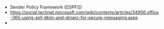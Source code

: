 - Sender Policy Framework ([[SPF]])
- https://social.technet.microsoft.com/wiki/contents/articles/34956.office-365-using-spf-dkim-and-dmarc-for-secure-messaging.aspx
-